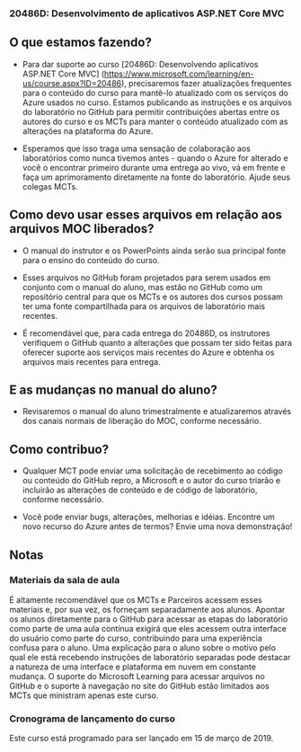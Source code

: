 ### 20486D: Desenvolvimento de aplicativos ASP.NET Core MVC


## O que estamos fazendo?

- Para dar suporte ao curso [20486D: Desenvolvendo aplicativos ASP.NET Core MVC] (https://www.microsoft.com/learning/en-us/course.aspx?ID=20486), precisaremos fazer atualizações frequentes para o conteúdo do curso para mantê-lo atualizado com os serviços do Azure usados ​​no curso. Estamos publicando as instruções e os arquivos do laboratório no GitHub para permitir contribuições abertas entre os autores do curso e os MCTs para manter o conteúdo atualizado com as alterações na plataforma do Azure.

- Esperamos que isso traga uma sensação de colaboração aos laboratórios como nunca tivemos antes - quando o Azure for alterado e você o encontrar primeiro durante uma entrega ao vivo, vá em frente e faça um aprimoramento diretamente na fonte do laboratório. Ajude seus colegas MCTs.

## Como devo usar esses arquivos em relação aos arquivos MOC liberados?

- O manual do instrutor e os PowerPoints ainda serão sua principal fonte para o ensino do conteúdo do curso.

- Esses arquivos no GitHub foram projetados para serem usados ​​em conjunto com o manual do aluno, mas estão no GitHub como um repositório central para que os MCTs e os autores dos cursos possam ter uma fonte compartilhada para os arquivos de laboratório mais recentes.

- É recomendável que, para cada entrega do 20486D, os instrutores verifiquem o GitHub quanto a alterações que possam ter sido feitas para oferecer suporte aos serviços mais recentes do Azure e obtenha os arquivos mais recentes para entrega.

## E as mudanças no manual do aluno?

- Revisaremos o manual do aluno trimestralmente e atualizaremos através dos canais normais de liberação do MOC, conforme necessário.

## Como contribuo?

- Qualquer MCT pode enviar uma solicitação de recebimento ao código ou conteúdo do GitHub repro, a Microsoft e o autor do curso triarão e incluirão as alterações de conteúdo e de código de laboratório, conforme necessário.

- Você pode enviar bugs, alterações, melhorias e idéias. Encontre um novo recurso do Azure antes de termos? Envie uma nova demonstração!

## Notas

### Materiais da sala de aula

É altamente recomendável que os MCTs e Parceiros acessem esses materiais e, por sua vez, os forneçam separadamente aos alunos. Apontar os alunos diretamente para o GitHub para acessar as etapas do laboratório como parte de uma aula contínua exigirá que eles acessem outra interface do usuário como parte do curso, contribuindo para uma experiência confusa para o aluno. Uma explicação para o aluno sobre o motivo pelo qual ele está recebendo instruções de laboratório separadas pode destacar a natureza de uma interface e plataforma em nuvem em constante mudança. O suporte do Microsoft Learning para acessar arquivos no GitHub e o suporte à navegação no site do GitHub estão limitados aos MCTs que ministram apenas este curso.

### Cronograma de lançamento do curso
Este curso está programado para ser lançado em 15 de março de 2019.
